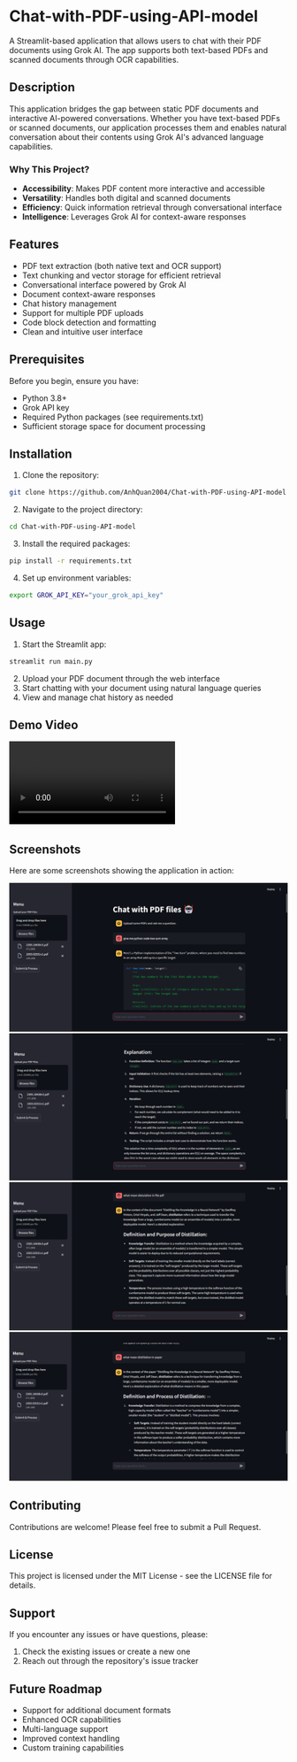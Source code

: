 # Chat-with-PDF-using-API-model

A Streamlit-based application that allows users to chat with their PDF documents using Grok AI. The app supports both text-based PDFs and scanned documents through OCR capabilities.

## Description

This application bridges the gap between static PDF documents and interactive AI-powered conversations. Whether you have text-based PDFs or scanned documents, our application processes them and enables natural conversation about their contents using Grok AI's advanced language capabilities.

### Why This Project?

- **Accessibility**: Makes PDF content more interactive and accessible
- **Versatility**: Handles both digital and scanned documents
- **Efficiency**: Quick information retrieval through conversational interface
- **Intelligence**: Leverages Grok AI for context-aware responses

## Features

- PDF text extraction (both native text and OCR support)
- Text chunking and vector storage for efficient retrieval
- Conversational interface powered by Grok AI
- Document context-aware responses
- Chat history management
- Support for multiple PDF uploads
- Code block detection and formatting
- Clean and intuitive user interface

## Prerequisites

Before you begin, ensure you have:
- Python 3.8+
- Grok API key
- Required Python packages (see requirements.txt)
- Sufficient storage space for document processing

## Installation

1. Clone the repository:
```bash
git clone https://github.com/AnhQuan2004/Chat-with-PDF-using-API-model
```

2. Navigate to the project directory:
```bash
cd Chat-with-PDF-using-API-model
```

3. Install the required packages:
```bash
pip install -r requirements.txt
```

4. Set up environment variables:
```bash
export GROK_API_KEY="your_grok_api_key"
```

## Usage

1. Start the Streamlit app:
```bash
streamlit run main.py
```

2. Upload your PDF document through the web interface
3. Start chatting with your document using natural language queries
4. View and manage chat history as needed

## Demo Video

![Demo Video](image/Demo.mp4)

## Screenshots

Here are some screenshots showing the application in action:

![App Screenshot](image/Screenshot%202024-11-19%20214246.png)
![App Screenshot](image/Screenshot%202024-11-19%20214253.png)
![App Screenshot](image/Screenshot%202024-11-19%20214259.png)
![App Screenshot](image/Screenshot%202024-11-19%20215030.png)

## Contributing

Contributions are welcome! Please feel free to submit a Pull Request.

## License

This project is licensed under the MIT License - see the LICENSE file for details.

## Support

If you encounter any issues or have questions, please:
1. Check the existing issues or create a new one
2. Reach out through the repository's issue tracker

## Future Roadmap

- Support for additional document formats
- Enhanced OCR capabilities
- Multi-language support
- Improved context handling
- Custom training capabilities